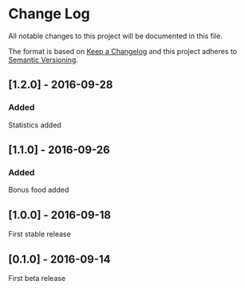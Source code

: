 # Change Log
All notable changes to this project will be documented in this file.

The format is based on [Keep a Changelog](http://keepachangelog.com/) 
and this project adheres to [Semantic Versioning](http://semver.org/).

## [1.2.0] - 2016-09-28
### Added
Statistics added

## [1.1.0] - 2016-09-26
### Added
Bonus food added

## [1.0.0] - 2016-09-18
First stable release

## [0.1.0] - 2016-09-14
First beta release